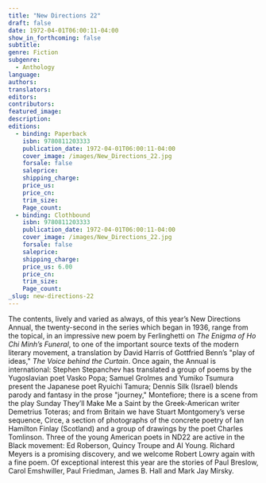 ```yaml
---
title: "New Directions 22"
draft: false
date: 1972-04-01T06:00:11-04:00
show_in_forthcoming: false
subtitle:
genre: Fiction
subgenre:
  - Anthology
language:
authors:
translators:
editors:
contributors:
featured_image:
description:
editions:
  - binding: Paperback
    isbn: 9780811203333
    publication_date: 1972-04-01T06:00:11-04:00
    cover_image: /images/New_Directions_22.jpg
    forsale: false
    saleprice:
    shipping_charge:
    price_us:
    price_cn:
    trim_size:
    Page_count:
  - binding: Clothbound
    isbn: 9780811203333
    publication_date: 1972-04-01T06:00:11-04:00
    cover_image: /images/New_Directions_22.jpg
    forsale: false
    saleprice:
    shipping_charge:
    price_us: 6.00
    price_cn:
    trim_size:
    Page_count:
_slug: new-directions-22
---
```


The contents, lively and varied as always, of this year’s New Directions Annual, the twenty-second in the series which began in 1936, range from the topical, in an impressive new poem by Ferlinghetti on _The Enigma of Ho Chi Minh’s Funeral_, to one of the important source texts of the modern literary movement, a translation by David Harris of Gottfried Benn’s "play of ideas," _The Voice behind the Curtain_. Once again, the Annual is international: Stephen Stepanchev has translated a group of poems by the Yugoslavian poet Vasko Popa; Samuel Grolmes and Yumiko Tsumura present the Japanese poet Ryuichi Tamura; Dennis Silk (Israel) blends parody and fantasy in the prose "journey," Montefiore; there is a scene from the play Sunday They’ll Make Me a Saint by the Greek-American writer Demetrius Toteras; and from Britain we have Stuart Montgomery’s verse sequence, Circe, a section of photographs of the concrete poetry of Ian Hamilton Finlay (Scotland) and a group of drawings by the poet Charles Tomlinson. Three of the young American poets in ND22 are active in the Black movement: Ed Roberson, Quincy Troupe and Al Young. Richard Meyers is a promising discovery, and we welcome Robert Lowry again with a fine poem. Of exceptional interest this year are the stories of Paul Breslow, Carol Emshwiller, Paul Friedman, James B. Hall and Mark Jay Mirsky.

